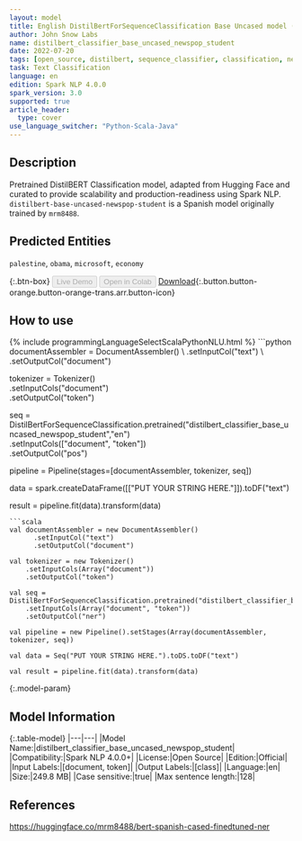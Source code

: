 ```yaml
---
layout: model
title: English DistilBertForSequenceClassification Base Uncased model (from mrm8488)
author: John Snow Labs
name: distilbert_classifier_base_uncased_newspop_student
date: 2022-07-20
tags: [open_source, distilbert, sequence_classifier, classification, newspop, en]
task: Text Classification
language: en
edition: Spark NLP 4.0.0
spark_version: 3.0
supported: true
article_header:
  type: cover
use_language_switcher: "Python-Scala-Java"
---
```


## Description

Pretrained DistilBERT Classification model, adapted from Hugging Face and curated to provide scalability and production-readiness using Spark NLP. `distilbert-base-uncased-newspop-student` is a Spanish model originally trained by `mrm8488`.

## Predicted Entities

`palestine`, `obama`, `microsoft`, `economy`

{:.btn-box}
<button class="button button-orange" disabled>Live Demo</button>
<button class="button button-orange" disabled>Open in Colab</button>
[Download](https://s3.amazonaws.com/auxdata.johnsnowlabs.com/public/models/distilbert_classifier_base_uncased_newspop_student_en_4.0.0_3.0_1658326819970.zip){:.button.button-orange.button-orange-trans.arr.button-icon}

## How to use



<div class="tabs-box" markdown="1">
{% include programmingLanguageSelectScalaPythonNLU.html %}
```python
documentAssembler = DocumentAssembler() \
    .setInputCol("text") \
    .setOutputCol("document")

tokenizer = Tokenizer() \
    .setInputCols("document") \
    .setOutputCol("token")
  
seq = DistilBertForSequenceClassification.pretrained("distilbert_classifier_base_uncased_newspop_student","en") \
    .setInputCols(["document", "token"]) \
    .setOutputCol("pos")
    
pipeline = Pipeline(stages=[documentAssembler, tokenizer, seq])

data = spark.createDataFrame([["PUT YOUR STRING HERE."]]).toDF("text")

result = pipeline.fit(data).transform(data)
```
```scala
val documentAssembler = new DocumentAssembler() 
      .setInputCol("text") 
      .setOutputCol("document")

val tokenizer = new Tokenizer() 
    .setInputCols(Array("document"))
    .setOutputCol("token")

val seq = DistilBertForSequenceClassification.pretrained("distilbert_classifier_base_uncased_newspop_student","en") 
    .setInputCols(Array("document", "token")) 
    .setOutputCol("ner")

val pipeline = new Pipeline().setStages(Array(documentAssembler, tokenizer, seq))

val data = Seq("PUT YOUR STRING HERE.").toDS.toDF("text")

val result = pipeline.fit(data).transform(data)
```
</div>

{:.model-param}
## Model Information

{:.table-model}
|---|---|
|Model Name:|distilbert_classifier_base_uncased_newspop_student|
|Compatibility:|Spark NLP 4.0.0+|
|License:|Open Source|
|Edition:|Official|
|Input Labels:|[document, token]|
|Output Labels:|[class]|
|Language:|en|
|Size:|249.8 MB|
|Case sensitive:|true|
|Max sentence length:|128|

## References

https://huggingface.co/mrm8488/bert-spanish-cased-finedtuned-ner